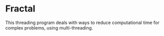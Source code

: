 # Fractal

This threading program deals with ways to reduce computational time for complex problems, using multi-threading.
